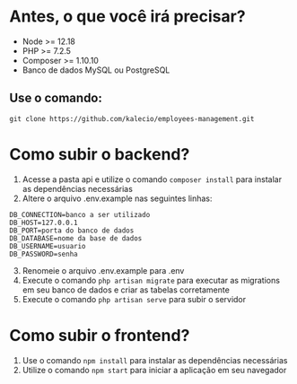 # Antes, o que você irá precisar?

- Node >= 12.18
- PHP >= 7.2.5
- Composer >= 1.10.10
- Banco de dados MySQL ou PostgreSQL

## Use o comando:

```
git clone https://github.com/kalecio/employees-management.git
```

# Como subir o backend?

1. Acesse a pasta api e utilize o comando `composer install` para instalar as dependências necessárias
2. Altere o arquivo .env.example nas seguintes linhas:

```
DB_CONNECTION=banco a ser utilizado
DB_HOST=127.0.0.1
DB_PORT=porta do banco de dados
DB_DATABASE=nome da base de dados
DB_USERNAME=usuario
DB_PASSWORD=senha
```

3. Renomeie o arquivo .env.example para .env
4. Execute o comando `php artisan migrate` para executar as migrations em seu banco de dados e criar as tabelas corretamente
5. Execute o comando `php artisan serve` para subir o servidor

# Como subir o frontend?

1. Use o comando `npm install` para instalar as dependências necessárias
2. Utilize o comando `npm start` para iniciar a aplicação em seu navegador
